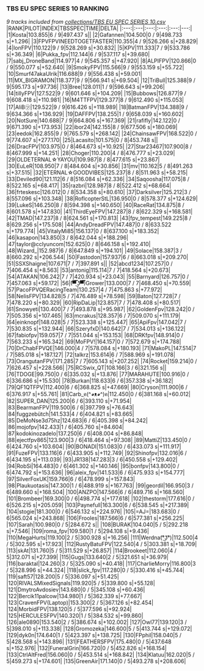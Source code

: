 ### TBS EU SPEC SERIES 10 RANKING
*9 tracks included from [collections/TBS EU SPEC SERIES 10.csv](/collections/TBS%20EU%20SPEC%20SERIES%2010.csv)*
|RANK|PILOT|INDEX|TBSSPEC|TIME|DELTA|
|:---:|:---|:---:|:---:|:---:|---:|
|1|Kosta|103.855|6 / 9|497.437 s||
|2|Gafannen|104.500|0 / 9|498.733 s|+1.296|
|3|FPVFPVINEEDTOGETFASTER|110.355|4 / 9|526.266 s|+28.829|
|4|IonFPV|110.122|9 / 9|528.269 s|+30.832|
|5|KPV|111.333|7 / 9|533.786 s|+36.349|
|6|Pukka_fpv|112.144|6 / 9|537.117 s|+39.680|
|7|sabj_DroneBand|114.977|4 / 9|545.357 s|+47.920|
|8|ALPIFPV|120.866|0 / 9|550.077 s|+52.640|
|9|SmokyFPV|115.566|9 / 9|553.159 s|+55.722|
|10|Smurf47akaUlrik|116.688|9 / 9|556.438 s|+59.001|
|11|MX_BIGRAMON|118.377|9 / 9|566.941 s|+69.504|
|12|TriBull|125.388|9 / 9|595.173 s|+97.736|
|13|Bree|128.011|1 / 9|596.643 s|+99.206|
|14|tillyFPV|127.522|9 / 9|601.646 s|+104.209|
|15|Bubbows|126.877|9 / 9|608.418 s|+110.981|
|16|M4TTFPV|129.377|8 / 9|612.490 s|+115.053|
|17|AliB㋡|129.522|9 / 9|616.426 s|+118.989|
|18|BatmanFPV|134.388|9 / 9|634.366 s|+136.929|
|19|DAFFPV|138.255|1 / 9|658.039 s|+160.602|
|20|NotSure|140.688|7 / 9|664.806 s|+167.369|
|21|rafifly|142.122|0 / 9|671.390 s|+173.953|
|22|ibor24|142.155|8 / 9|677.506 s|+180.069|
|23|eedok|162.855|9 / 9|765.579 s|+268.142|
|24|ChainsawFPV|168.522|0 / 9|774.607 s|+277.170|
|25|Lacasito|101.575|0 / 8|453.748 s||
|26|DracFPV|103.975|0 / 8|464.673 s|+10.925|
|27|Star23467|107.900|8 / 8|467.999 s|+14.251|
|28|Choger|110.200|4 / 8|476.777 s|+23.029|
|29|OLDETERNAL☆YAYOU|109.987|8 / 8|477.615 s|+23.867|
|30|EuLeR|108.950|7 / 8|484.604 s|+30.856|
|31|mv|110.162|5 / 8|491.263 s|+37.515|
|32|ETERNAL☆GOODVIBES|125.237|8 / 8|511.963 s|+58.215|
|33|Deviled90|121.112|6 / 8|516.084 s|+62.336|
|34|Saqoosha|117.075|8 / 8|522.165 s|+68.417|
|35|razbri|128.987|8 / 8|522.412 s|+68.664|
|36|frteskesc|126.012|0 / 8|534.358 s|+80.610|
|37|Darksilver|125.212|3 / 8|557.096 s|+103.348|
|38|RoflcopterStL|136.950|0 / 8|578.377 s|+124.629|
|39|LukeS|146.250|8 / 8|594.398 s|+140.650|
|40|RaceRat|134.875|8 / 8|601.578 s|+147.830|
|41|ThirdEyeFPV|147.287|8 / 8|622.329 s|+168.581|
|42|TMAD|147.237|8 / 8|624.561 s|+170.813|
|43|fpv_tempest|149.225|8 / 8|629.256 s|+175.508|
|44|AndyDreadFPV|147.487|0 / 8|633.522 s|+179.774|
|45|VitalyMi85|156.137|0 / 8|637.100 s|+183.352|
|46|kasapon|143.850|3 / 8|642.044 s|+188.296|
|47|taylor@cclyuncom|152.625|0 / 8|646.158 s|+192.410|
|48|Wizard_|152.987|6 / 8|647.849 s|+194.101|
|49|Solace|158.387|3 / 8|660.292 s|+206.544|
|50|Fastodon|157.937|6 / 8|663.018 s|+209.270|
|51|SSXShaigne|107.671|7 / 7|397.891 s||
|52|abcd1234|107.257|0 / 7|406.454 s|+8.563|
|53|antonig|115.114|7 / 7|418.564 s|+20.673|
|54|ATAKAN|106.242|7 / 7|420.934 s|+23.043|
|55|Barnyard|126.757|0 / 7|457.063 s|+59.172|
|56|(͡▀̿̿ ͜ʖ͡▀̿̿)Grower|133.000|7 / 7|468.450 s|+70.559|
|57|PacoFPVQERacingTeam|130.257|4 / 7|475.863 s|+77.972|
|58|NelisFPV|134.828|5 / 7|476.489 s|+78.598|
|59|Baton|127.728|7 / 7|478.220 s|+80.329|
|60|RipDaLip|123.857|7 / 7|478.408 s|+80.517|
|61|Snowyeti|130.400|7 / 7|493.878 s|+95.987|
|62|GoldenFpv|128.242|0 / 7|505.356 s|+107.465|
|63|mcrakus|128.357|6 / 7|509.070 s|+111.179|
|64|einknopf|148.028|5 / 7|523.338 s|+125.447|
|65|ApiFpv|147.042|7 / 7|530.835 s|+132.944|
|66|SzeryfxD|140.642|7 / 7|534.013 s|+136.122|
|67|fabiofpv|159.057|7 / 7|551.044 s|+153.153|
|68|DRKfpv|148.914|0 / 7|563.233 s|+165.342|
|69|MoFPV!|164.157|0 / 7|572.679 s|+174.788|
|70|DrChabFPVQE|146.000|4 / 7|578.084 s|+180.193|
|71|MakoPL|147.514|7 / 7|585.018 s|+187.127|
|72|talkrz|153.614|6 / 7|588.969 s|+191.078|
|73|OrangutanFPV|171.285|7 / 7|605.143 s|+207.252|
|74|Rocket|159.214|0 / 7|626.457 s|+228.566|
|75|RCSwix_QT|108.166|3 / 6|321.156 s||
|76|TDOGE|99.750|0 / 6|335.032 s|+13.876|
|77|MARAHUTE|100.916|0 / 6|336.686 s|+15.530|
|78|Burkan|118.633|6 / 6|357.338 s|+36.182|
|79|QF1QTFPV|112.400|6 / 6|368.825 s|+47.669|
|80|Cryson|111.900|6 / 6|376.917 s|+55.761|
|81|Carb_ฅ(^◕ᴥ◕^)ฅ|112.450|0 / 6|381.168 s|+60.012|
|82|SUPER_DAN|125.200|6 / 6|393.110 s|+71.954|
|83|BearmanFPV|119.500|6 / 6|397.799 s|+76.643|
|84|fuggzebütch|141.533|4 / 6|404.821 s|+83.665|
|85|DeMoNse3d75hz|124.683|6 / 6|405.398 s|+84.242|
|86|mojofpv|142.433|1 / 6|405.760 s|+84.604|
|87|kodokinozadelo|137.250|6 / 6|408.004 s|+86.848|
|88|ejectfpv865|123.900|3 / 6|418.464 s|+97.308|
|89|MattiZ|133.450|0 / 6|424.760 s|+103.604|
|90|BONADI|151.083|0 / 6|433.073 s|+111.917|
|91|FuzeFPV|133.116|6 / 6|433.905 s|+112.749|
|92|Shinofpv|132.016|6 / 6|434.195 s|+113.039|
|93|JR138|147.283|3 / 6|450.558 s|+129.402|
|94|RobSi|164.483|0 / 6|461.302 s|+140.146|
|95|bonfpv|143.800|0 / 6|474.792 s|+153.636|
|96|aleix_fpv|141.533|6 / 6|475.933 s|+154.777|
|97|SilverFoxUK|159.766|6 / 6|478.999 s|+157.843|
|98|Plaukuotasis|147.300|1 / 6|488.919 s|+167.763|
|99|geordil|166.950|3 / 6|489.660 s|+168.504|
|100|ANZPO|147.566|6 / 6|489.716 s|+168.560|
|101|Brombeer|169.300|0 / 6|498.774 s|+177.618|
|102|thestorm|177.616|0 / 6|526.215 s|+205.059|
|103|Paynefull|163.300|6 / 6|538.545 s|+217.389|
|104|stogie|181.300|0 / 6|546.132 s|+224.976|
|105|=AJ=|183.683|0 / 6|565.024 s|+243.868|
|106|Frooles|187.566|6 / 6|577.381 s|+256.225|
|107|Sarah|100.980|0 / 5|284.672 s||
|108|BURAK|104.040|5 / 5|292.218 s|+7.546|
|109|roma_fpv|109.580|1 / 5|294.108 s|+9.436|
|110|MegaHurts|119.100|2 / 5|300.928 s|+16.256|
|111|Werdna(͡°͜ʖ͡°)|112.500|4 / 5|302.595 s|+17.923|
|112|RustyBatuFPV|122.540|4 / 5|303.381 s|+18.709|
|113|skAt|131.760|5 / 5|311.529 s|+26.857|
|114|Brookeet|112.060|4 / 5|312.071 s|+27.399|
|115|Gugs|133.640|2 / 5|321.651 s|+36.979|
|116|baraktal|124.260|3 / 5|325.090 s|+40.418|
|117|CharlieMorry|116.800|3 / 5|328.996 s|+44.324|
|118|slick_fpv|117.280|0 / 5|330.416 s|+45.744|
|119|saft57|128.200|5 / 5|336.097 s|+51.425|
|120|RIVALSMixedSignals|119.920|5 / 5|339.800 s|+55.128|
|121|DmytroAvdosiev|143.680|0 / 5|345.108 s|+60.436|
|122|Bercik11palcow|134.980|1 / 5|362.339 s|+77.667|
|123|CravenFPV(Laptop)|153.300|2 / 5|367.126 s|+82.454|
|124|MorbidFPV|138.120|5 / 5|377.596 s|+92.924|
|125|HERCULESFPV|140.320|1 / 5|384.532 s|+99.860|
|126|ale0890|153.540|2 / 5|386.674 s|+102.002|
|127|Owl77|139.120|3 / 5|398.010 s|+113.338|
|128|Gromozeka|146.600|5 / 5|413.744 s|+129.072|
|129|dyk0n|174.640|1 / 5|423.397 s|+138.725|
|130|FPphil|158.040|5 / 5|428.568 s|+143.896|
|131|FEATHERSFPV|175.480|0 / 5|437.648 s|+152.976|
|132|FuneralGrin|166.720|0 / 5|452.826 s|+168.154|
|133|CtrlAltFred|156.060|0 / 5|453.514 s|+168.842|
|134|Klatuu|162.020|5 / 5|459.273 s|+174.601|
|135|GreenAir|171.140|0 / 5|493.278 s|+208.606|

